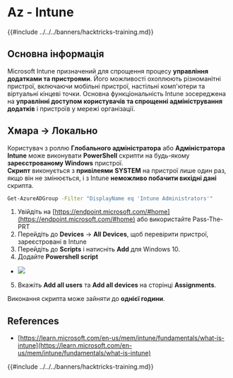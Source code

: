 # Az - Intune

{{#include ../../../banners/hacktricks-training.md}}

## Основна інформація

Microsoft Intune призначений для спрощення процесу **управління додатками та пристроями**. Його можливості охоплюють різноманітні пристрої, включаючи мобільні пристрої, настільні комп'ютери та віртуальні кінцеві точки. Основна функціональність Intune зосереджена на **управлінні доступом користувачів та спрощенні адміністрування додатків** і пристроїв у мережі організації.

## Хмара -> Локально

Користувач з роллю **Глобального адміністратора** або **Адміністратора Intune** може виконувати **PowerShell** скрипти на будь-якому **зареєстрованому Windows** пристрої.\
**Скрипт** виконується з **привілеями** **SYSTEM** на пристрої лише один раз, якщо він не змінюється, і з Intune **неможливо побачити вихідні дані** скрипта.
```bash
Get-AzureADGroup -Filter "DisplayName eq 'Intune Administrators'"
```
1. Увійдіть на [https://endpoint.microsoft.com/#home](https://endpoint.microsoft.com/#home) або використайте Pass-The-PRT
2. Перейдіть до **Devices** -> **All Devices**, щоб перевірити пристрої, зареєстровані в Intune
3. Перейдіть до **Scripts** і натисніть **Add** для Windows 10.
4. Додайте **Powershell script**
- ![](<../../../images/image (264).png>)
5. Вкажіть **Add all users** та **Add all devices** на сторінці **Assignments**.

Виконання скрипта може зайняти до **однієї години**.

## References

- [https://learn.microsoft.com/en-us/mem/intune/fundamentals/what-is-intune](https://learn.microsoft.com/en-us/mem/intune/fundamentals/what-is-intune)

{{#include ../../../banners/hacktricks-training.md}}
